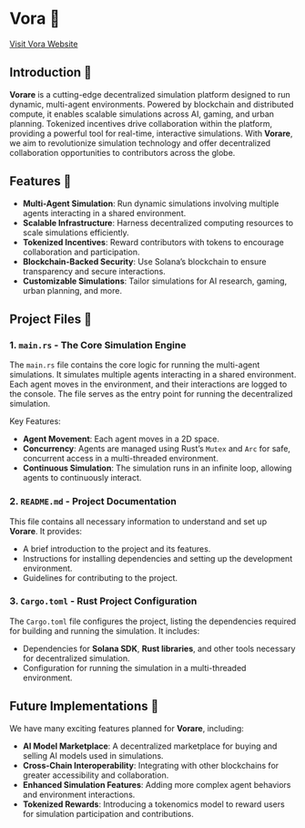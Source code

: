 # **Vora 🧠**

[Visit Vora Website](https://www.vorare.xyz)

## **Introduction 🧵**
**Vorare** is a cutting-edge decentralized simulation platform designed to run dynamic, multi-agent environments. Powered by blockchain and distributed compute, it enables scalable simulations across AI, gaming, and urban planning. Tokenized incentives drive collaboration within the platform, providing a powerful tool for real-time, interactive simulations. With **Vorare**, we aim to revolutionize simulation technology and offer decentralized collaboration opportunities to contributors across the globe.

## **Features 🧲**
- **Multi-Agent Simulation**: Run dynamic simulations involving multiple agents interacting in a shared environment.
- **Scalable Infrastructure**: Harness decentralized computing resources to scale simulations efficiently.
- **Tokenized Incentives**: Reward contributors with tokens to encourage collaboration and participation.
- **Blockchain-Backed Security**: Use Solana’s blockchain to ensure transparency and secure interactions.
- **Customizable Simulations**: Tailor simulations for AI research, gaming, urban planning, and more.

## **Project Files 📁**

### **1. `main.rs`** - The Core Simulation Engine
The `main.rs` file contains the core logic for running the multi-agent simulations. It simulates multiple agents interacting in a shared environment. Each agent moves in the environment, and their interactions are logged to the console. The file serves as the entry point for running the decentralized simulation.

Key Features:
- **Agent Movement**: Each agent moves in a 2D space.
- **Concurrency**: Agents are managed using Rust’s `Mutex` and `Arc` for safe, concurrent access in a multi-threaded environment.
- **Continuous Simulation**: The simulation runs in an infinite loop, allowing agents to continuously interact.

### **2. `README.md`** - Project Documentation
This file contains all necessary information to understand and set up **Vorare**. It provides:
- A brief introduction to the project and its features.
- Instructions for installing dependencies and setting up the development environment.
- Guidelines for contributing to the project.

### **3. `Cargo.toml`** - Rust Project Configuration
The `Cargo.toml` file configures the project, listing the dependencies required for building and running the simulation. It includes:
- Dependencies for **Solana SDK**, **Rust libraries**, and other tools necessary for decentralized simulation.
- Configuration for running the simulation in a multi-threaded environment.


## **Future Implementations 🌠**

We have many exciting features planned for **Vorare**, including:
- **AI Model Marketplace**: A decentralized marketplace for buying and selling AI models used in simulations.
- **Cross-Chain Interoperability**: Integrating with other blockchains for greater accessibility and collaboration.
- **Enhanced Simulation Features**: Adding more complex agent behaviors and environment interactions.
- **Tokenized Rewards**: Introducing a tokenomics model to reward users for simulation participation and contributions.
